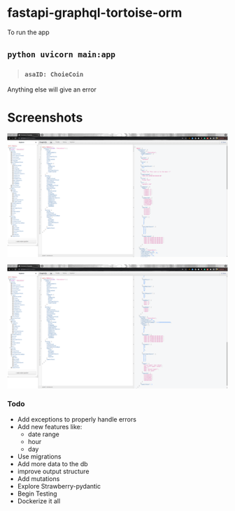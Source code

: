 # fastapi-graphql-tortoise-orm

To run the app  
## `python uvicorn main:app`  
> ### `asaID: ChoieCoin`   
Anything else will give an error

# Screenshots  
  
![screenshot-1](https://github.com/Iambusayor/fastapi-graphql-tortoise-orm/blob/main/Screenshot_1.png?raw=true) 
  
![screenshot-1](https://github.com/Iambusayor/fastapi-graphql-tortoise-orm/blob/main/Screenshot_2.png?raw=true) 

### Todo
* Add exceptions to properly handle errors
* Add new features like: 
  * date range 
  * hour
  * day
* Use migrations
* Add more data to the db
* improve output structure
* Add mutations
* Explore Strawberry-pydantic
* Begin Testing
* Dockerize it all 
